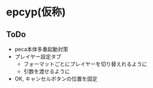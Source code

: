 # epcyp(仮称)

## ToDo
- peca本体多重起動対策
- プレイヤー設定タブ
  - フォーマットごとにプレイヤーを切り替えれるように
  - 引数を渡せるように
- OK, キャンセルボタンの位置を固定
